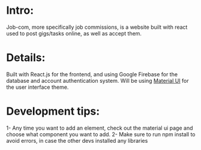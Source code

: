 # Intro:
 Job-com, more specifically job commissions, is a website built with react used to post gigs/tasks online, as well as accept them.

# Details:
 Built with React.js for the frontend, and using Google Firebase for the database and account authentication system. Will be using [Material UI](https://mui.com/material-ui/getting-started/) for the user interface theme. 

# Development tips:
1- Any time you want to add an element, check out the material ui page and choose what component you want to add.
2- Make sure to run npm install to avoid errors, in case the other devs installed any libraries